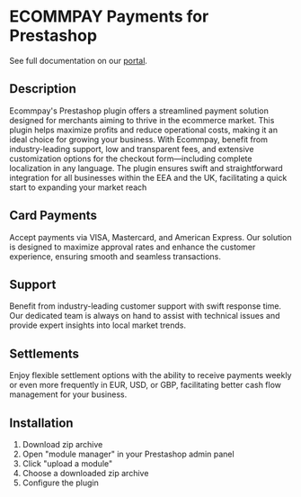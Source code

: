 # ECOMMPAY Payments for Prestashop

See full documentation on our [portal](https://developers.ecommpay.com/en/en_CMS__PrestaShop.html).

## Description

Ecommpay's Prestashop plugin offers a streamlined payment solution designed for merchants aiming to thrive in the
ecommerce market. This plugin helps maximize profits and reduce operational costs, making it an ideal choice for growing
your business. With Ecommpay, benefit from industry-leading support, low and transparent fees, and extensive
customization options for the checkout form—including complete localization in any language. The plugin ensures swift
and straightforward integration for all businesses within the EEA and the UK, facilitating a quick start to expanding
your market reach

## Card Payments

Accept payments via VISA, Mastercard, and American Express. Our solution is designed to maximize approval rates and
enhance the customer experience, ensuring smooth and seamless transactions.

## Support

Benefit from industry-leading customer support with swift response time. Our dedicated team is always on hand to assist
with technical issues and provide expert insights into local market trends.

## Settlements

Enjoy flexible settlement options with the ability to receive payments weekly or even more frequently in EUR, USD, or
GBP, facilitating better cash flow management for your business.

## Installation

1. Download zip archive
2. Open "module manager" in your Prestashop admin panel
3. Click "upload a module"
4. Choose a downloaded zip archive
5. Configure the plugin
